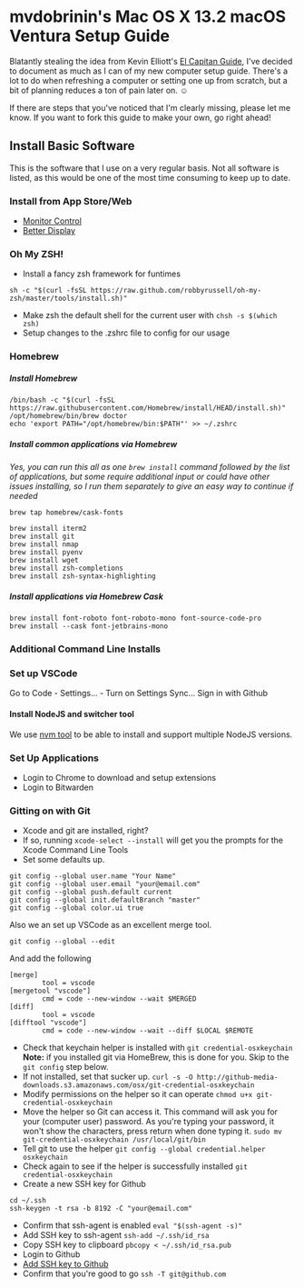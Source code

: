# mvdobrinin's Mac OS X 13.2 macOS Ventura Setup Guide

Blatantly stealing the idea from Kevin Elliott's [El Capitan Guide](https://gist.github.com/kevinelliott/e12aa642a8388baf2499), I've decided to document as much as I can of my new computer setup guide. There's a lot to do when refreshing a computer or setting one up from scratch, but a bit of planning reduces a ton of pain later on. :relaxed:

If there are steps that you've noticed that I'm clearly missing, please let me know. If you want to fork this guide to make your own, go right ahead!

## Install Basic Software

This is the software that I use on a very regular basis. Not all software is listed, as this would be one of the most time consuming to keep up to date.

### Install from App Store/Web
- [Monitor Control](https://github.com/MonitorControl/MonitorControl)
- [Better Display](https://github.com/waydabber/BetterDisplay)

  
### Oh My ZSH!
- Install a fancy zsh framework for funtimes
```
sh -c "$(curl -fsSL https://raw.github.com/robbyrussell/oh-my-zsh/master/tools/install.sh)"
```
- Make zsh the default shell for the current user with `chsh -s $(which zsh)`
- Setup changes to the .zshrc file to config for our usage

### Homebrew

##### Install Homebrew

```
/bin/bash -c "$(curl -fsSL https://raw.githubusercontent.com/Homebrew/install/HEAD/install.sh)"
/opt/homebrew/bin/brew doctor
echo 'export PATH="/opt/homebrew/bin:$PATH"' >> ~/.zshrc
```

##### Install common applications via Homebrew
_Yes, you can run this all as one `brew install` command followed by the list of applications, but some require additional input or could have other issues installing, so I run them separately to give an easy way to continue if needed_

```
brew tap homebrew/cask-fonts
```

```
brew install iterm2
brew install git
brew install nmap
brew install pyenv
brew install wget
brew install zsh-completions
brew install zsh-syntax-highlighting
```

##### Install applications via Homebrew Cask

```
brew install font-roboto font-roboto-mono font-source-code-pro
brew install --cask font-jetbrains-mono
```

### Additional Command Line Installs

### Set up VSCode

Go to Code - Settings... - Turn on Settings Sync...
Sign in with Github

#### Install NodeJS and switcher tool

We use [nvm tool](https://github.com/nvm-sh/nvm?tab=readme-ov-file#install--update-script) to be able to install and support multiple NodeJS versions.

### Set Up Applications

- Login to Chrome to download and setup extensions
- Login to Bitwarden

### Gitting on with Git

- Xcode and git are installed, right?
- If so, running `xcode-select --install` will get you the prompts for the Xcode Command Line Tools
- Set some defaults up.
```
git config --global user.name "Your Name"
git config --global user.email "your@email.com"
git config --global push.default current
git config --global init.defaultBranch "master"
git config --global color.ui true
```

Also we an set up VSCode as an excellent merge tool.
```
git config --global --edit
```

And add the following
```
[merge]
        tool = vscode
[mergetool "vscode"]
        cmd = code --new-window --wait $MERGED
[diff]
        tool = vscode
[difftool "vscode"]
        cmd = code --new-window --wait --diff $LOCAL $REMOTE                                                    
```

- Check that keychain helper is installed with `git credential-osxkeychain` **Note:** if you installed git via HomeBrew, this is done for you. Skip to the `git config` step below.
- If not installed, set that sucker up.
`curl -s -O http://github-media-downloads.s3.amazonaws.com/osx/git-credential-osxkeychain`
- Modify permissions on the helper so it can operate
`chmod u+x git-credential-osxkeychain`
- Move the helper so Git can access it. This command will ask you for your (computer user) password. As you're typing your password, it won't show the characters, press return when done typing it. `sudo mv git-credential-osxkeychain /usr/local/git/bin`
- Tell git to use the helper `git config --global credential.helper osxkeychain`
- Check again to see if the helper is successfully installed `git credential-osxkeychain`
- Create a new SSH key for Github
```
cd ~/.ssh
ssh-keygen -t rsa -b 8192 -C "your@email.com"
```
- Confirm that ssh-agent is enabled
`eval "$(ssh-agent -s)"`
- Add SSH key to ssh-agent
`ssh-add ~/.ssh/id_rsa`
- Copy SSH key to clipboard
`pbcopy < ~/.ssh/id_rsa.pub`
- Login to Github
- [Add SSH key to Github](https://help.github.com/articles/adding-a-new-ssh-key-to-your-github-account/)
- Confirm that you're good to go
`ssh -T git@github.com`
